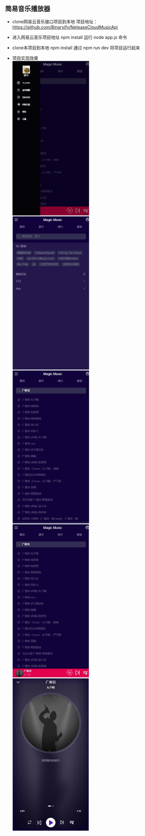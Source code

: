 ## 简易音乐播放器

- clone网易云音乐接口项目到本地
  项目地址：https://github.com/Binaryify/NeteaseCloudMusicApi

- 进入网易云音乐项目地址
  npm install
  运行 node app.js 命令

- clone本项目到本地
  npm install
  通过 npm run dev 将项目运行起来

- 项目实现效果  
  <img src="./img-readme/sidebar.jpg" width="250"/>
  <img src="./img-readme/search.jpg" width="250"/>
  <img src="./img-readme/search_1.jpg" width="250"/>  
  <img src="./img-readme/footer.jpg" width="250"/>
  <img src="./img-readme/play.jpg" width="250"/>
